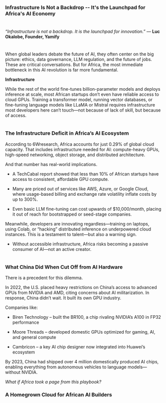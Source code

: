 ### Infrastructure Is Not a Backdrop -- It's the Launchpad for Africa's AI Economy 
#

*“Infrastructure is not a backdrop. It is the launchpad for innovation.”*
— **Luc Okalobe, Founder, Yamify**
#

When global leaders debate the future of AI, they often center on the big picture: ethics, data governance, LLM regulation, and the future of jobs. These are critical conversations. But for Africa, the most immediate bottleneck in this AI revolution is far more fundamental.

**Infrastructure**

While the rest of the world fine-tunes billion-parameter models and deploys inference at scale, most African startups don’t even have reliable access to cloud GPUs. Training a transformer model, running vector databases, or fine-tuning language models like LLaMA or Mistral requires infrastructure most developers here can’t touch—not because of lack of skill, but because of access.
#

### The Infrastructure Deficit in Africa’s AI Ecosystem

According to 6Wresearch, Africa accounts for just 0.29% of global cloud capacity. That includes infrastructure needed for AI: compute-heavy GPUs, high-speed networking, object storage, and distributed architecture.

And that number has real-world implications.

- A TechCabal report showed that less than 10% of African startups have access to consistent, affordable GPU compute.

- Many are priced out of services like AWS, Azure, or Google Cloud, where usage-based billing and exchange rate volatility inflate costs by up to 300%.

- Even basic LLM fine-tuning can cost upwards of $10,000/month, placing it out of reach for bootstrapped or seed-stage companies.

Meanwhile, developers are innovating regardless—training on laptops, using Colab, or “hacking” distributed inference on underpowered cloud instances. This is a testament to talent—but also a warning sign.

- Without accessible infrastructure, Africa risks becoming a passive consumer of AI—not an active creator.
#

### What China Did When Cut Off from AI Hardware

There is a precedent for this dilemma.

In 2022, the U.S. placed heavy restrictions on China’s access to advanced GPUs from NVIDIA and AMD, citing concerns about AI militarization. In response, China didn’t wait. It built its own GPU industry.

Companies like:

- Biren Technology – built the BR100, a chip rivaling NVIDIA’s A100 in FP32 performance

- Moore Threads – developed domestic GPUs optimized for gaming, AI, and general compute

- Cambricon – a key AI chip designer now integrated into Huawei’s ecosystem

By 2023, China had shipped over 4 million domestically produced AI chips, enabling everything from autonomous vehicles to language models—without NVIDIA.

*What if Africa took a page from this playbook?*

### A Homegrown Cloud for African AI Builders
